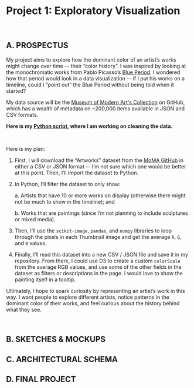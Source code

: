 # **Project 1: Exploratory Visualization**

<br />

## **A. PROSPECTUS**

My project aims to explore how the dominant color of an artist’s works might change over time -- their “color history”. I was inspired by looking at the monochromatic works from Pablo Picasso’s [Blue Period](https://en.wikipedia.org/wiki/Picasso%27s_Blue_Period). I wondered how that period would look in a data visualization -- if I put his works on a timeline, could I “point out” the Blue Period without being told when it started?

My data source will be the [Museum of Modern Art's Collection](https://github.com/MuseumofModernArt/collection) on GitHub, which has a wealth of metadata on ~200,000 items available in JSON and CSV formats.

**Here is my [Python script](https://colab.research.google.com/drive/1Mg13RVgo_NEBKDEEI8-q0TR400XRvZOV#scrollTo=KoYefew0DvCM), where I am working on cleaning the data.**  

<br />

Here is my plan:

1. First, I will download the “Artworks” dataset from the [MoMA GitHub](https://github.com/MuseumofModernArt/collection) in either a CSV or JSON format -- I’m not sure which one would be better at this point. Then, I’ll import the dataset to Python.

2. In Python, I’ll filter the dataset to only show:

     a. Artists that have 10 or more works on display (otherwise there might not be much to show in the timeline); and

     b. Works that are paintings (since I’m not planning to include sculptures or mixed media).

3. Then, I’ll use the `scikit-image`, `pandas`, and `numpy` libraries to loop through the pixels in each Thumbnail image and get the average `R`, `G`, and `B` values.

4. Finally, I’ll read this dataset into a new CSV / JSON file and save it in my repository. From there, I could use D3 to create a custom `colorScale` from the average RGB values, and use some of the other fields in the dataset as filters or descriptions in the page. I would love to show the painting itself in a tooltip.

Ultimately, I hope to spark curiosity by representing an artist’s work in this way. I want people to explore different artists, notice patterns in the dominant color of their works, and feel curious about the history behind what they see.  

<br />




## **B. SKETCHES & MOCKUPS**

## **C. ARCHITECTURAL SCHEMA**

## **D. FINAL PROJECT**
